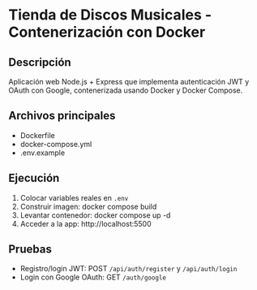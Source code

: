 # Tienda de Discos Musicales - Contenerización con Docker

## Descripción
Aplicación web Node.js + Express que implementa autenticación JWT y OAuth con Google, contenerizada usando Docker y Docker Compose.

## Archivos principales
- Dockerfile
- docker-compose.yml
- .env.example

## Ejecución
1. Colocar variables reales en `.env`
2. Construir imagen:
   docker compose build
3. Levantar contenedor:
   docker compose up -d
4. Acceder a la app:
   http://localhost:5500

## Pruebas
- Registro/login JWT: POST `/api/auth/register` y `/api/auth/login`
- Login con Google OAuth: GET `/auth/google`

